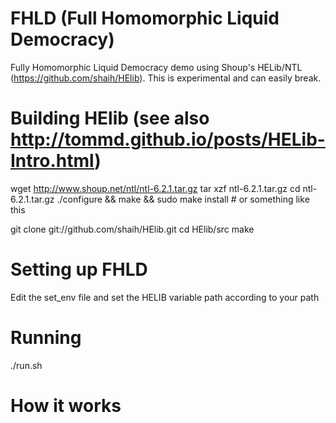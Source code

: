 FHLD (Full Homomorphic Liquid Democracy)
====
Fully Homomorphic Liquid Democracy demo using Shoup's HELib/NTL (https://github.com/shaih/HElib). This is experimental and can easily break.

Building HElib (see also http://tommd.github.io/posts/HELib-Intro.html)
=====

wget http://www.shoup.net/ntl/ntl-6.2.1.tar.gz
tar xzf ntl-6.2.1.tar.gz
cd ntl-6.2.1.tar.gz
./configure && make && sudo make install # or something like this

git clone git://github.com/shaih/HElib.git
cd HElib/src
make

Setting up FHLD
=====

Edit the set_env file and set the HELIB variable path according to your path

Running
=====

./run.sh

How it works
======